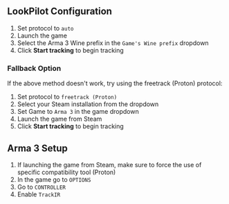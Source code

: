 ## LookPilot Configuration
1. Set protocol to `auto`
2. Launch the game
3. Select the Arma 3 Wine prefix in the `Game's Wine prefix` dropdown
4. Click **Start tracking** to begin tracking

### Fallback Option
If the above method doesn't work, try using the freetrack (Proton) protocol:

1. Set protocol to `freetrack (Proton)`
2. Select your Steam installation from the dropdown
3. Set Game to `Arma 3` in the game dropdown
4. Launch the game from Steam
5. Click **Start tracking** to begin tracking

## Arma 3 Setup
1. If launching the game from Steam, make sure to force the use of specific compatibility tool (Proton)
2. In the game go to `OPTIONS`
3. Go to `CONTROLLER`
4. Enable `TrackIR`
